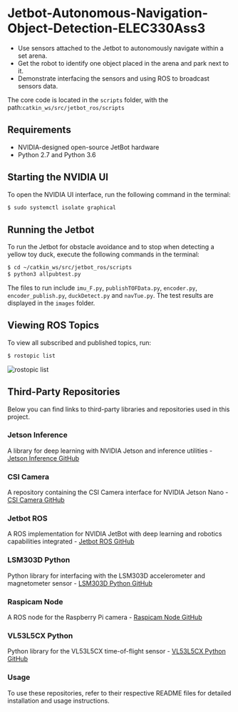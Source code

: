 # Jetbot-Autonomous-Navigation-Object-Detection-ELEC330Ass3
- Use sensors attached to the Jetbot to autonomously navigate within a set arena. 
- Get the robot to identify one object placed in the arena and park next to it. 
- Demonstrate interfacing the sensors and using ROS to broadcast sensors data.

The core code is located in the `scripts` folder, with the path:`catkin_ws/src/jetbot_ros/scripts`

## Requirements
- NVIDIA-designed open-source JetBot hardware
- Python 2.7 and Python 3.6

## Starting the NVIDIA UI
To open the NVIDIA UI interface, run the following command in the terminal: 
```bash
$ sudo systemctl isolate graphical
```

## Running the Jetbot
To run the Jetbot for obstacle avoidance and to stop when detecting a yellow toy duck, execute the following commands in the terminal:
```bash
$ cd ~/catkin_ws/src/jetbot_ros/scripts
$ python3 allpubtest.py
```
The files to run include `imu_F.py`, `publishTOFData.py`, `encoder.py`, `encoder_publish.py`, `duckDetect.py` and `navTue.py`. The test results are displayed in the `images` folder.

## Viewing ROS Topics
To view all subscribed and published topics, run: 
```bash
$ rostopic list
```
![rostopic list](images/rostopicList.jpg)

## Third-Party Repositories
Below you can find links to third-party libraries and repositories used in this project.

### Jetson Inference
A library for deep learning with NVIDIA Jetson and inference utilities - [Jetson Inference GitHub](https://github.com/dusty-nv/jetson-inference)

### CSI Camera
A repository containing the CSI Camera interface for NVIDIA Jetson Nano - [CSI Camera GitHub](https://github.com/JetsonHacksNano/CSI-Camera)

### Jetbot ROS
A ROS implementation for NVIDIA JetBot with deep learning and robotics capabilities integrated - [Jetbot ROS GitHub](https://github.com/dusty-nv/jetbot_ros)

### LSM303D Python
Python library for interfacing with the LSM303D accelerometer and magnetometer sensor - [LSM303D Python GitHub](https://github.com/pimoroni/lsm303d-python)

### Raspicam Node
A ROS node for the Raspberry Pi camera - [Raspicam Node GitHub](https://github.com/UbiquityRobotics/raspicam_node)

### VL53L5CX Python
Python library for the VL53L5CX time-of-flight sensor - [VL53L5CX Python GitHub](https://github.com/pimoroni/vl53l5cx-python)

### Usage
To use these repositories, refer to their respective README files for detailed installation and usage instructions.


